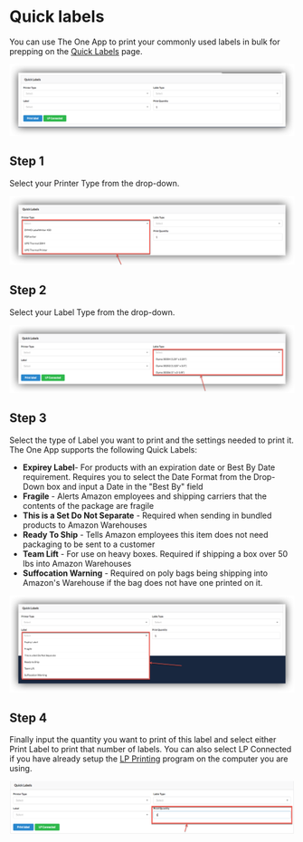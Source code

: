 # Quick labels

You can use The One App to print your commonly used labels in bulk for prepping on the [Quick Labels](https://oneapp.minmaxind.com/settings) page. 

![Quick labels](../.gitbook/assets/quicklabel1.png)

## Step 1

Select your Printer Type from the drop-down. 

![Printer types](../.gitbook/assets/qucik2.png)

## Step 2

Select your Label Type from the drop-down.

![Label types](../.gitbook/assets/qucik3.png)

## Step 3

Select the type of Label you want to print and the settings needed to print it. The One App supports the following Quick Labels:

* **Expirey Label**- For products with an expiration date or Best By Date requirement. Requires you to select the Date Format from the Drop-Down box and input a Date in the "Best By" field
* **Fragile** - Alerts Amazon employees and shipping carriers that the contents of the package are fragile
* **This is a Set Do Not Separate** - Required when sending in bundled products to Amazon Warehouses
* **Ready To Ship** - Tells Amazon employees this item does not need packaging to be sent to a customer
* **Team Lift** - For use on heavy boxes. Required if shipping a box over 50 lbs into Amazon Warehouses
* **Suffocation Warning** - Required on poly bags being shipping into Amazon's Warehouse if the bag does not have one printed on it.

![Label Types](../.gitbook/assets/quick4.png)

## Step 4

Finally input the quantity you want to print of this label and select either Print Label to print that number of labels. You can also select LP Connected if you have already setup the [LP Printing](printer-setup.md) program on the computer you are using.

![Print quantity](../.gitbook/assets/quick5.png)

